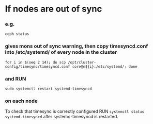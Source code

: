 # If nodes are out of sync 
### e.g. 
`ceph status`
### gives mons out of sync warning, then copy timesyncd.conf into /etc/systemd/ of every node in the cluster 
`for i in $(seq 2 14); do scp /opt/cluster-config/timesync/timesyncd.conf core@n${i}:/etc/systemd/; done`
### and RUN 
`sudo systemctl restart systemd-timesyncd`
### on each node
To check that timesync is correctly configured RUN 
`systemctl status systemd-timesyncd`
after systemd-timesyncd is restarted.
